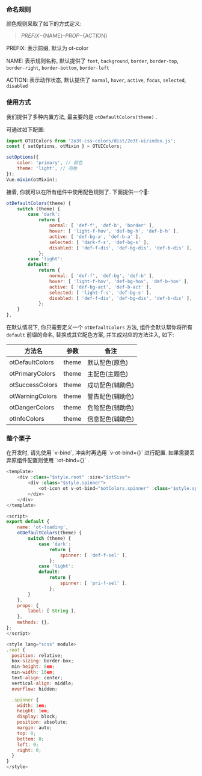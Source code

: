 
### 命名规则

颜色规则采取了如下的方式定义:

> ${PREFIX}-${NAME}-${PROP}-${ACTION}

PREFIX: 表示前缀, 默认为 ot-color

NAME: 表示规则名称, 默认提供了 `font`, `background`, `border`, `border-top`, `border-right`, `border-bottom`, `border-left`

ACTION: 表示动作状态, 默认提供了 `normal`, `hover`, `active`, `focus`, `selected`, `disabled`

### 使用方式

我们提供了多种内置方法, 最主要的是 `otDefaultColors(theme)` .

可通过如下配置:

```js
import OTUIColors from '2o3t-css-colors/dist/2o3t-ui/index.js';
const { setOptions, otMixin } = OTUIColors;

setOptions({
    color: 'primary', // 颜色
    theme: 'light', // 亮色
});
Vue.mixin(otMixin);
```

接着, 你就可以在所有组件中使用配色规则了. 下面提供一个🌰:

```js
otDefaultColors(theme) {
    switch (theme) {
        case 'dark':
            return {
                normal: [ 'def-f', 'def-b', 'border' ],
                hover: [ 'light-f-hov', 'def-bg-h', 'def-b-h' ],
                active: [ 'def-bg-a', 'def-b-a' ],
                selected: [ 'dark-f-s', 'def-bg-s' ],
                disabled: [ 'def-f-dis', 'def-bg-dis', 'def-b-dis' ],
            };
        case 'light':
        default:
            return {
                normal: [ 'def-f', 'def-bg', 'def-b' ],
                hover: [ 'light-f-hov', 'def-bg-hov', 'def-b-hov' ],
                active: [ 'def-bg-act', 'def-b-act' ],
                selected: [ 'light-f-s', 'def-bg-s' ],
                disabled: [ 'def-f-dis', 'def-bg-dis', 'def-b-dis' ],
            };
    }
},
```

在默认情况下, 你只需要定义一个 `otDefaultColors` 方法, 组件会默认帮你将所有 `default` 前缀的命名, 替换成其它配色方案, 并生成对应的方法注入, 如下:

| 方法名 | 参数 | 备注 |
| --- | --- | --- |
| otDefaultColors | theme | 默认配色(原色) |
| otPrimaryColors | theme | 主配色(主题色) |
| otSuccessColors | theme | 成功配色(辅助色) |
| otWarningColors | theme | 警告配色(辅助色) |
| otDangerColors | theme | 危险配色(辅助色) |
| otInfoColors | theme | 信息配色(辅助色) |

### 整个栗子

<ot-notice color="info">
在开发时, 请先使用 `v-bind`, 冲突时再选用 `v-ot-bind={}` 进行配置. 如果需要丢弃原组件配置则使用 `:ot-bind={}` .
</ot-notice>

```js
<template>
    <div :class="$style.root" :size="$otSize">
        <div :class="$style.spinner">
            <ot-icon ot v-ot-bind="$otColors.spinner" :class='$style.spinner' icon="loading" selected loading></ot-icon>
        </div>
    </div>
</template>

<script>
export default {
    name: 'ot-loading',
    otDefaultColors(theme) {
        switch (theme) {
            case 'dark':
                return {
                    spinner: [ 'def-f-sel' ],
                };
            case 'light':
            default:
                return {
                    spinner: [ 'pri-f-sel' ],
                };
        }
    },
    props: {
        label: [ String ],
    },
    methods: {},
};
</script>

<style lang="scss" module>
.root {
  position: relative;
  box-sizing: border-box;
  min-height: 8em;
  min-width: 16em;
  text-align: center;
  vertical-align: middle;
  overflow: hidden;

  .spinner {
    width: 1em;
    height: 1em;
    display: block;
    position: absolute;
    margin: auto;
    top: 0;
    bottom: 0;
    left: 0;
    right: 0;
  }
}
</style>


```
